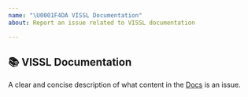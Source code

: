 ```yaml
---
name: "\U0001F4DA VISSL Documentation"
about: Report an issue related to VISSL documentation

---
```


## 📚 VISSL Documentation

A clear and concise description of what content in the [Docs](https://github.com/facebookresearch/vissl/tree/master/docs) is an issue.
